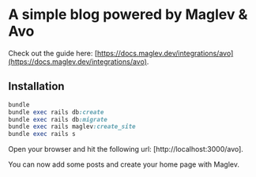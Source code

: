 # A simple blog powered by Maglev & Avo 

Check out the guide here: [https://docs.maglev.dev/integrations/avo](https://docs.maglev.dev/integrations/avo).

## Installation

```ruby
bundle
bundle exec rails db:create
bundle exec rails db:migrate
bundle exec rails maglev:create_site
bundle exec rails s
```

Open your browser and hit the following url: [http://localhost:3000/avo].

You can now add some posts and create your home page with Maglev.

